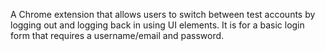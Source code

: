 A Chrome extension that allows users to switch between test accounts by logging out and logging back in using UI elements. It is for a basic login form that requires a username/email and password.

